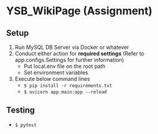 # YSB_WikiPage (Assignment)

## Setup

1. Run MySQL DB Server via Docker or whatever
2. Conduct either action for **required settings** (Refer to app.configs.Settings for further information)
    - Put local.env file on the root path
    - Set environment variables
3. Execute below command lines
    - `$ pip install -r requirements.txt`
    - `$ uvicorn app.main:app --reload`

## Testing

- `$ pytest`
